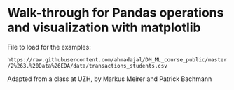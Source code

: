 
# Walk-through for Pandas operations and visualization with matplotlib

File to load for the examples:

`https://raw.githubusercontent.com/ahmadajal/DM_ML_course_public/master/2%263.%20Data%26EDA/data/transactions_students.csv`


Adapted from a class at UZH, by Markus Meirer and Patrick Bachmann